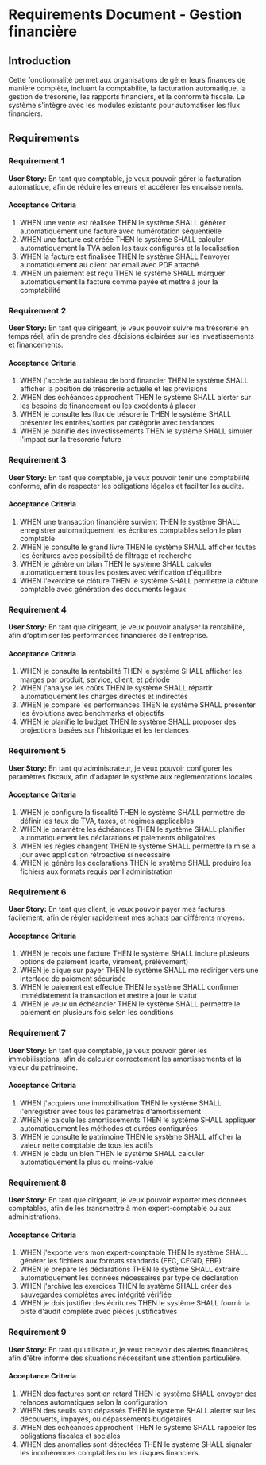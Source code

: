 # Requirements Document - Gestion financière

## Introduction

Cette fonctionnalité permet aux organisations de gérer leurs finances de manière complète, incluant la comptabilité, la facturation automatique, la gestion de trésorerie, les rapports financiers, et la conformité fiscale. Le système s'intègre avec les modules existants pour automatiser les flux financiers.

## Requirements

### Requirement 1

**User Story:** En tant que comptable, je veux pouvoir gérer la facturation automatique, afin de réduire les erreurs et accélérer les encaissements.

#### Acceptance Criteria

1. WHEN une vente est réalisée THEN le système SHALL générer automatiquement une facture avec numérotation séquentielle
2. WHEN une facture est créée THEN le système SHALL calculer automatiquement la TVA selon les taux configurés et la localisation
3. WHEN la facture est finalisée THEN le système SHALL l'envoyer automatiquement au client par email avec PDF attaché
4. WHEN un paiement est reçu THEN le système SHALL marquer automatiquement la facture comme payée et mettre à jour la comptabilité

### Requirement 2

**User Story:** En tant que dirigeant, je veux pouvoir suivre ma trésorerie en temps réel, afin de prendre des décisions éclairées sur les investissements et financements.

#### Acceptance Criteria

1. WHEN j'accède au tableau de bord financier THEN le système SHALL afficher la position de trésorerie actuelle et les prévisions
2. WHEN des échéances approchent THEN le système SHALL alerter sur les besoins de financement ou les excédents à placer
3. WHEN je consulte les flux de trésorerie THEN le système SHALL présenter les entrées/sorties par catégorie avec tendances
4. WHEN je planifie des investissements THEN le système SHALL simuler l'impact sur la trésorerie future

### Requirement 3

**User Story:** En tant que comptable, je veux pouvoir tenir une comptabilité conforme, afin de respecter les obligations légales et faciliter les audits.

#### Acceptance Criteria

1. WHEN une transaction financière survient THEN le système SHALL enregistrer automatiquement les écritures comptables selon le plan comptable
2. WHEN je consulte le grand livre THEN le système SHALL afficher toutes les écritures avec possibilité de filtrage et recherche
3. WHEN je génère un bilan THEN le système SHALL calculer automatiquement tous les postes avec vérification d'équilibre
4. WHEN l'exercice se clôture THEN le système SHALL permettre la clôture comptable avec génération des documents légaux

### Requirement 4

**User Story:** En tant que dirigeant, je veux pouvoir analyser la rentabilité, afin d'optimiser les performances financières de l'entreprise.

#### Acceptance Criteria

1. WHEN je consulte la rentabilité THEN le système SHALL afficher les marges par produit, service, client, et période
2. WHEN j'analyse les coûts THEN le système SHALL répartir automatiquement les charges directes et indirectes
3. WHEN je compare les performances THEN le système SHALL présenter les évolutions avec benchmarks et objectifs
4. WHEN je planifie le budget THEN le système SHALL proposer des projections basées sur l'historique et les tendances

### Requirement 5

**User Story:** En tant qu'administrateur, je veux pouvoir configurer les paramètres fiscaux, afin d'adapter le système aux réglementations locales.

#### Acceptance Criteria

1. WHEN je configure la fiscalité THEN le système SHALL permettre de définir les taux de TVA, taxes, et régimes applicables
2. WHEN je paramètre les échéances THEN le système SHALL planifier automatiquement les déclarations et paiements obligatoires
3. WHEN les règles changent THEN le système SHALL permettre la mise à jour avec application rétroactive si nécessaire
4. WHEN je génère les déclarations THEN le système SHALL produire les fichiers aux formats requis par l'administration

### Requirement 6

**User Story:** En tant que client, je veux pouvoir payer mes factures facilement, afin de régler rapidement mes achats par différents moyens.

#### Acceptance Criteria

1. WHEN je reçois une facture THEN le système SHALL inclure plusieurs options de paiement (carte, virement, prélèvement)
2. WHEN je clique sur payer THEN le système SHALL me rediriger vers une interface de paiement sécurisée
3. WHEN le paiement est effectué THEN le système SHALL confirmer immédiatement la transaction et mettre à jour le statut
4. WHEN je veux un échéancier THEN le système SHALL permettre le paiement en plusieurs fois selon les conditions

### Requirement 7

**User Story:** En tant que comptable, je veux pouvoir gérer les immobilisations, afin de calculer correctement les amortissements et la valeur du patrimoine.

#### Acceptance Criteria

1. WHEN j'acquiers une immobilisation THEN le système SHALL l'enregistrer avec tous les paramètres d'amortissement
2. WHEN je calcule les amortissements THEN le système SHALL appliquer automatiquement les méthodes et durées configurées
3. WHEN je consulte le patrimoine THEN le système SHALL afficher la valeur nette comptable de tous les actifs
4. WHEN je cède un bien THEN le système SHALL calculer automatiquement la plus ou moins-value

### Requirement 8

**User Story:** En tant que dirigeant, je veux pouvoir exporter mes données comptables, afin de les transmettre à mon expert-comptable ou aux administrations.

#### Acceptance Criteria

1. WHEN j'exporte vers mon expert-comptable THEN le système SHALL générer les fichiers aux formats standards (FEC, CEGID, EBP)
2. WHEN je prépare les déclarations THEN le système SHALL extraire automatiquement les données nécessaires par type de déclaration
3. WHEN j'archive les exercices THEN le système SHALL créer des sauvegardes complètes avec intégrité vérifiée
4. WHEN je dois justifier des écritures THEN le système SHALL fournir la piste d'audit complète avec pièces justificatives

### Requirement 9

**User Story:** En tant qu'utilisateur, je veux recevoir des alertes financières, afin d'être informé des situations nécessitant une attention particulière.

#### Acceptance Criteria

1. WHEN des factures sont en retard THEN le système SHALL envoyer des relances automatiques selon la configuration
2. WHEN des seuils sont dépassés THEN le système SHALL alerter sur les découverts, impayés, ou dépassements budgétaires
3. WHEN des échéances approchent THEN le système SHALL rappeler les obligations fiscales et sociales
4. WHEN des anomalies sont détectées THEN le système SHALL signaler les incohérences comptables ou les risques financiers